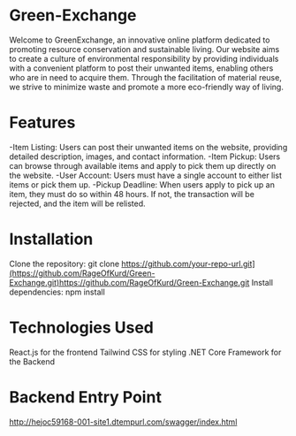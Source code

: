 # Green-Exchange
Welcome to GreenExchange, an innovative online platform dedicated to promoting resource conservation and sustainable living. Our website aims to create a culture of environmental responsibility by providing individuals with a convenient platform to post their unwanted items, enabling others who are in need to acquire them. Through the facilitation of material reuse, we strive to minimize waste and promote a more eco-friendly way of living.

# Features
-Item Listing: Users can post their unwanted items on the website, providing detailed description, images, and contact information.
-Item Pickup: Users can browse through available items and apply to pick them up directly on the website.
-User Account: Users must have a single account to either list items or pick them up.
-Pickup Deadline: When users apply to pick up an item, they must do so within 48 hours. If not, the transaction will be rejected, and the item will be relisted.

# Installation
Clone the repository: git clone https://github.com/your-repo-url.git](https://github.com/RageOfKurd/Green-Exchange.git)https://github.com/RageOfKurd/Green-Exchange.git
Install dependencies: npm install

# Technologies Used
React.js for the frontend
Tailwind CSS for styling
.NET Core Framework for the Backend

# Backend Entry Point
http://hejoc59168-001-site1.dtempurl.com/swagger/index.html
